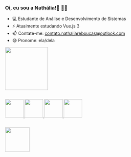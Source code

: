 ### Oi, eu sou a Nathália!👋 🏳️‍🌈


- 💻 Estudante de Análise e Desenvolvimento de Sistemas
- ⚡ Atualmente estudando Vue.js 3
- 📫 Contate-me: contato.nathaliareboucas@outlook.com
- 😄 Pronome: ela/dela

<div align="left">
  <a href="https://github.com/nathaliafreboucas">
  <img height="140em" src="https://github-readme-stats.vercel.app/api/top-langs/?username=nathaliafreboucas&layout=compact&langs_count=7&theme=dark"/>
</div>
  
  ##
  <div>
     <img src="https://cdn.jsdelivr.net/gh/devicons/devicon/icons/html5/html5-plain-wordmark.svg" style="width:60px;heigth:60px;"/>
     <img src="https://cdn.jsdelivr.net/gh/devicons/devicon/icons/css3/css3-plain-wordmark.svg" style="width:60px;heigth:60px;" />
     <img src="https://cdn.jsdelivr.net/gh/devicons/devicon/icons/javascript/javascript-plain.svg" style="width:60px;heigth:60px;"/>
     <img src="https://cdn.jsdelivr.net/gh/devicons/devicon/icons/cplusplus/cplusplus-plain.svg" style="width:60px;heigth:60px;"/>
  </div>
  
  ##
  <a href="https://www.linkedin.com/in/nathalia-reboucas/"><img src="https://cdn.jsdelivr.net/gh/devicons/devicon/icons/linkedin/linkedin-original-wordmark.svg" style="width:80px;display: block; margin-top: 0px"/></a>
  

